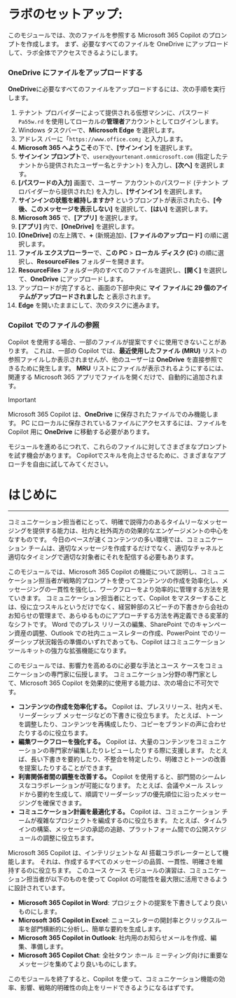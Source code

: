 # ラボのセットアップ:

このモジュールでは、次のファイルを参照する Microsoft 365 Copilot のプロンプトを作成します。 まず、必要なすべてのファイルを OneDrive にアップロードして、ラボ全体でアクセスできるようにします。


### OneDrive にファイルをアップロードする

**OneDrive**に必要なすべてのファイルをアップロードするには、次の手順を実行します。

1. テナント プロバイダーによって提供される仮想マシンに、パスワード `Pa55w.rd` を使用してローカルの**管理者**アカウントとしてログインします。
2. Windows タスクバーで、**Microsoft Edge** を選択します。
3. アドレス バーに「`https://www.office.com`」と入力します。
4. **Microsoft 365 へようこそ**の下で、**[サインイン]** を選択します。
5. **サインイン プロンプト**で、`userx@yourtenant.onmicrosoft.com` (指定したテナントから提供されたユーザー名とテナント) を入力し、**[次へ]** を選択します。
6. **[パスワードの入力]** 画面で、ユーザー アカウントのパスワード (テナント プロバイダーから提供された) を入力し、**[サインイン]** を選択します。
7. **サインインの状態を維持しますか?** というプロンプトが表示されたら、**[今後、このメッセージを表示しない]** を選択して、**[はい]** を選択します。
8. **Microsoft 365** で、**[アプリ]** を選択します。
9. **[アプリ]** 内で、**[OneDrive]** を選択します。
10. **[OneDrive]** の左上隅で、**+** (新規追加)、**[ファイルのアップロード]** の順に選択します。
11. **ファイル エクスプローラー**で、**この PC** > **ローカル ディスク (C:)** の順に選択し、**ResourceFiles** フォルダーを開きます。
12. **ResourceFiles** フォルダー内のすべてのファイルを選択し、**[開く]** を選択して、**OneDrive** にアップロードします。
13. アップロードが完了すると、画面の下部中央に **マイ ファイルに 29 個のアイテムがアップロードされました** と表示されます。
14. **Edge** を開いたままにして、次のタスクに進みます。

### Copilot でのファイルの参照

Copilot を使用する場合、一部のファイルが提案ですぐに使用できないことがあります。 これは、一部の Copilot では、**最近使用したファイル (MRU)** リストの参照ファイルしか表示されませんが、他のユーザーは **OneDrive** を直接参照できるために発生します。 **MRU** リストにファイルが表示されるようにするには、関連する Microsoft 365 アプリでファイルを開くだけで、自動的に追加されます。

> [!IMPORTANT]
> Microsoft 365 Copilot は、**OneDrive** に保存されたファイルでのみ機能します。 PC にローカルに保存されているファイルにアクセスするには、ファイルを Copilot 用に **OneDrive** に移動する必要があります。

モジュールを進めるにつれて、これらのファイルに対してさまざまなプロンプトを試す機会があります。 Copilotでスキルを向上させるために、さまざまなアプローチを自由に試してみてください。

# はじめに
---
コミュニケーション担当者にとって、明確で説得力のあるタイムリーなメッセージングを提供する能力は、社内と社外両方の効果的なエンゲージメントの中心をなすものです。 今日のペースが速くコンテンツの多い環境では、コミュニケーション チームは、適切なメッセージを作成するだけでなく、適切なチャネルと適切なタイミングで適切な対象者にそれを配信する必要もあります。

このモジュールでは、Microsoft 365 Copilot の機能について説明し、コミュニケーション担当者が戦略的プロンプトを使ってコンテンツの作成を効率化し、メッセージングの一貫性を強化し、ワークフローをより効率的に管理する方法を見ていきます。 コミュニケーション担当者にとって、Copilot をマスターすることは、役に立つスキルというだけでなく、経営幹部のスピーチの下書きから会社のお知らせの管理まで、あらゆるものにアプローチする方法を再定義できる変革的なシフトです。 Word でのプレス リリースの編集、SharePoint でのキャンペーン資産の調整、Outlook での社内ニュースレターの作成、PowerPoint でのリーダーシップ状況報告の準備のいずれであっても、Copilot はコミュニケーション ツールキットの強力な拡張機能になります。

このモジュールでは、影響力を高めるのに必要な手法とユース ケースをコミュニケーションの専門家に伝授します。 コミュニケーション分野の専門家として、Microsoft 365 Copilot を効果的に使用する能力は、次の場合に不可欠です。

- **コンテンツの作成を効率化する。** Copilot は、プレスリリース、社内メモ、リーダーシップ メッセージなどの下書きに役立ちます。 たとえば、トーンを調整したり、コンテンツを再構成したり、コピーをブランドの声に合わせたりするのに役立ちます。
- **編集ワークフローを強化する。** Copilot は、大量のコンテンツをコミュニケーションの専門家が編集したりレビューしたりする際に支援します。 たとえば、長い下書きを要約したり、不整合を特定したり、明確さとトーンの改善を提案したりすることができます。
- **利害関係者間の調整を改善する。** Copilot を使用すると、部門間のシームレスなコラボレーションが可能になります。 たとえば、会議やメール スレッドから要約を生成して、順調でリーダーシップの優先順位に沿ったメッセージングを確保できます。
- **コミュニケーション計画を最適化する。** Copilot は、コミュニケーション チームが複雑なプロジェクトを編成するのに役立ちます。 たとえば、タイムラインの構築、メッセージの承認の追跡、プラットフォーム間での公開スケジュールの調整に役立ちます。

Microsoft 365 Copilot は、インテリジェントな AI 搭載コラボレーターとして機能します。 それは、作成するすべてのメッセージの品質、一貫性、明確さを維持するのに役立ちます。 このユース ケース モジュールの演習は、コミュニケーション担当者が以下のものを使って Copilot の可能性を最大限に活用できるように設計されています。

- **Microsoft 365 Copilot in Word**: プロジェクトの提案を下書きしてより良いものにします。
- **Microsoft 365 Copilot in Excel**: ニュースレターの開封率とクリックスルー率を部門横断的に分析し、簡単な要約を生成します。
- **Microsoft 365 Copilot in Outlook**: 社内用のお知らせメールを作成、編集、準備します。
- **Microsoft 365 Copilot Chat**: 全社タウン ホール ミーティング向けに重要なメッセージを集めてより良いものにします。

このモジュールを終了すると、Copilot を使って、コミュニケーション機能の効率、影響、戦略的明確性の向上をリードできるようになるはずです。
